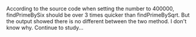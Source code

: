 According to the source code when setting the number to 400000, findPrimeBySix should be over 3 times quicker than findPrimeBySqrt.
But the output showed there is no different between the two method. I don't know why. Continue to study...